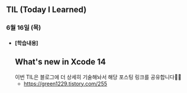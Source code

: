 ## TIL (Today I Learned)

### 6월 16일 (목)   

- #### [학습내용]    
  ## What's new in Xcode 14  
  이번 TIL은 블로그에 더 상세히 기술해놔서 해당 포스팅 링크를 공유합니다🙌🙌   
  - https://green1229.tistory.com/255
